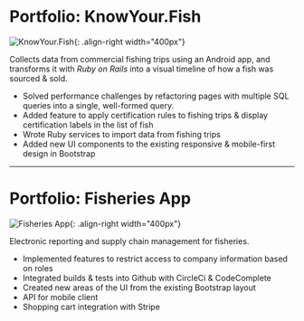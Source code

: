 

# <i class="fa fa-briefcase"></i> Portfolio: KnowYour.Fish <a href="https://vericatch.com/products/knowyourfish"><i class="fa fa-external-link-alt"></i></a>

![KnowYour.Fish](../assets/images/resume/knowyourfish.png){: .align-right width="400px"}

Collects data from commercial fishing trips using an Android app, and transforms it with _Ruby on Rails_ into a visual timeline of how a fish was sourced & sold.
 
<ul class="fa-ul">
  <li><i class="fas fa-li fa-tachometer-alt" aria-hidden="true"></i>Solved performance challenges by refactoring pages with multiple SQL queries into a single, well-formed query.</li>
  <li><i class="fas fa-li fa-certificate" aria-hidden="true"></i>Added feature to apply certification rules to fishing trips & display certification labels in the list of fish</li>
  <li><i class="fas fa-li fa-gem" aria-hidden="true"></i>Wrote Ruby services to import data from fishing trips</li>
  <li><i class="fab fa-li fa-bootstrap" aria-hidden="true"></i>Added new UI components to the existing responsive & mobile-first design in Bootstrap</li>
</ul>

<div style="clear: right;"></div>

***

# <i class="fa fa-briefcase"></i> Portfolio: Fisheries App <a href="https://vericatch.com/products/fisheriesapp"><i class="fa fa-external-link-alt"></i></a>

![Fisheries App](../assets/images/resume/trawl_horizontal_cropped.png){: .align-right width="400px"}

Electronic reporting and supply chain management for fisheries. 

<ul class="fa-ul">
  <li><i class="fas fa-li fa-users" aria-hidden="true"></i>Implemented features to restrict access to company information based on roles</li> 
  <li><i class="fab fa-li fa-github" aria-hidden="true"></i>Integrated builds & tests into Github with CircleCi & CodeComplete</li> 
  <li><i class="fab fa-li fa-bootstrap" aria-hidden="true"></i>Created new areas of the UI from the existing Bootstrap layout</li>
  <li><i class="fa fa-li fa-mobile" aria-hidden="true"></i>API for mobile client</li>
  <li><i class="fas fa-li fa-cart-plus" aria-hidden="true"></i>Shopping cart integration with Stripe</li>
</ul>

<div style="clear: right;"></div>
